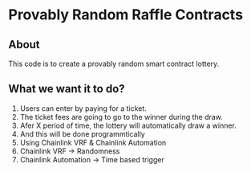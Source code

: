 # Provably Random Raffle Contracts

## About

This code is to create a provably random smart contract lottery.

## What we want it to do?

1. Users can enter by paying for a ticket.
  1. The ticket fees are going to go to the winner during the draw.
2. Afer X period of time, the lottery will automatically draw a winner.
  1. And this will be done programmtically
3. Using Chainlink VRF & Chainlink Automation
  1. Chainlink VRF -> Randomness
  2. Chainlink Automation -> Time based trigger

